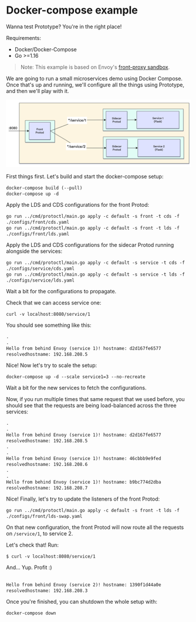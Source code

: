 # Docker-compose example

Wanna test Prototype? You're in the right place!

Requirements:
- Docker/Docker-Compose
- Go >=1.16

> Note: This example is based on Envoy's [front-proxy sandbox](https://www.envoyproxy.io/docs/envoy/latest/start/sandboxes/front_proxy.html).

We are going to run a small microservices demo using Docker Compose. Once that's up and running, we'll configure all the things using Prototype, and then we'll play with it.

![example](../media/example.png)

First things first. Let's build and start the docker-compose setup:
```
docker-compose build (--pull)
docker-compose up -d
```

Apply the LDS and CDS configurations for the front Protod:
```
go run ../cmd/protoctl/main.go apply -c default -s front -t cds -f ./configs/front/cds.yaml
go run ../cmd/protoctl/main.go apply -c default -s front -t lds -f ./configs/front/lds.yaml
```

Apply the LDS and CDS configurations for the sidecar Protod running alongside the services:
```
go run ../cmd/protoctl/main.go apply -c default -s service -t cds -f ./configs/service/cds.yaml
go run ../cmd/protoctl/main.go apply -c default -s service -t lds -f ./configs/service/lds.yaml
```

Wait a bit for the configurations to propagate.

Check that we can access service one:
```
curl -v localhost:8080/service/1
```

You should see something like this:
```
.
.
Hello from behind Envoy (service 1)! hostname: d2d167fe6577 resolvedhostname: 192.168.208.5
```

Nice! Now let's try to scale the setup:
```
docker-compose up -d --scale service1=3 --no-recreate
```

Wait a bit for the new services to fetch the configurations.

Now, if you run multiple times that same request that we used before, you should see that the requests are being load-balanced across the three services:
```
.
.
Hello from behind Envoy (service 1)! hostname: d2d167fe6577 resolvedhostname: 192.168.208.5
.
.
Hello from behind Envoy (service 1)! hostname: 46cbbb9e9fed resolvedhostname: 192.168.208.6
.
.
Hello from behind Envoy (service 1)! hostname: b9bc774d2dba resolvedhostname: 192.168.208.7
```

Nice! Finally, let's try to update the listeners of the front Protod:
```
go run ../cmd/protoctl/main.go apply -c default -s front -t lds -f ./configs/front/lds-swap.yaml
```

On that new configuration, the front Protod will now route all the requests on `/service/1`, to service 2.

Let's check that! Run:
```
$ curl -v localhost:8080/service/1
```

And... Yup. Profit :)
```

Hello from behind Envoy (service 2)! hostname: 1390f1d44a0e resolvedhostname: 192.168.208.3
```

Once you're finished, you can shutdown the whole setup with:
```
docker-compose down
```